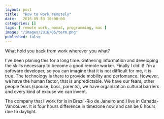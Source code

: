 ```yaml
---
layout: post
title:  "How to work remotely"
date:   2016-05-30 10:00:00
categories: []
tags: [ remote work, nomad, programming, mac ]
image: "/images/2016/05/term.png"
published: false
---
```


What hold you back from work wherever you what?

I've been planing this for a long time. Gathering information and developing the skills necessary to become a good remote worker. Finally I did it!
I'm a software developer, so you can imagine that it is not difficult for me, it is true. The technology is there to provide mobility and perfomance. However, we have the human factor, that is unpredictable. We have our fears, other people fears (spouse, boss, parents), we have organization cultural barriers and every kind of excuse we can invent.

The company that I work for is in Brazil-Rio de Janeiro and I live in Canada-Vancouver. It is four hours difference in timezone now and can be 6 hours due to daylight.

